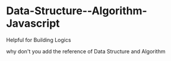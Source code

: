 # Data-Structure--Algorithm-Javascript
Helpful for Building Logics


why don't you add the reference of Data Structure and Algorithm
